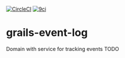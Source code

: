 [![CircleCI](https://img.shields.io/circleci/project/github/yakworks/grails-eventlog/master.svg?longCache=true&style=for-the-badge&logo=circleci)](https://circleci.com/gh/yakworks/grails-eventlog)
[![9ci](https://img.shields.io/badge/BUILT%20BY-9ci%20Inc-blue.svg?longCache=true&style=for-the-badge)](http://9ci.com)

# grails-event-log

Domain with service for tracking events
TODO
